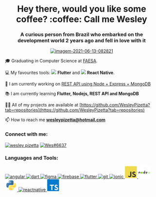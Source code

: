 <h1 align="center">Hey there, would you like some coffee? :coffee: Call me Wesley</h1>
<h3 align="center">A curious person from Brazil who embarked on the development world 2 years ago and fell in love with it</h3>

<p align="center">
<a href="https://ibb.co/SfCzQq3"><img src="https://i.ibb.co/5KHPYqR/imagem-2021-06-13-082821.png" alt="imagem-2021-06-13-082821" border="0"></a>
</p>

:mortar_board: Graduating in Computer Science at [FAESA](https://www.faesa.br).

💻 My favourites tools: <img src="https://cdn.iconscout.com/icon/free/png-512/flutter-2038877-1720090.png" width="20"/> <b> Flutter</b> and <img src="https://i.ibb.co/4RHMmLQ/react.png" width="20"/> <b>React Native</b>. 

🔭 I am currently working on [REST API using Node + Express + MongoDB](https://github.com/WesleyPizetta/node-auth-api)


:books: I am currently learning **Flutter, Nodejs, REST API and MongoDB**

👨‍💻 All of my projects are available at [https://github.com/WesleyPizetta?tab=repositories](https://github.com/WesleyPizetta?tab=repositories)

📫 How to reach me **wesleypizetta@hotmail.com**

<h3 align="left">Connect with me:</h3>
<p align="left">

<a href="https://www.linkedin.com/in/wesley-pizetta-329606190/" target="blank"><img align="center" src="https://raw.githubusercontent.com/rahuldkjain/github-profile-readme-generator/master/src/images/icons/Social/linked-in-alt.svg" alt="wesley pizetta" height="30" width="30" /></a> <a href="https://discord.gg/Wes#6637" target="blank"><img align="center" src="https://raw.githubusercontent.com/rahuldkjain/github-profile-readme-generator/master/src/images/icons/Social/discord.svg" alt="Wes#6637" height="30" width="40" /></a>
</p>

<h3 align="left">Languages and Tools:</h3>
<p align="left"> <a href="https://angular.io" target="_blank"> <img src="https://angular.io/assets/images/logos/angular/angular.svg" alt="angular" width="40" height="40"/> </a> <a href="https://dart.dev" target="_blank"> <img src="https://www.vectorlogo.zone/logos/dartlang/dartlang-icon.svg" alt="dart" width="40" height="40"/> </a> 
<a href="https://www.figma.com/" target="_blank"> <img src="https://www.vectorlogo.zone/logos/figma/figma-icon.svg" alt="figma" width="40" height="40"/> </a> <a href="https://firebase.google.com/" target="_blank"> <img src="https://www.vectorlogo.zone/logos/firebase/firebase-icon.svg" alt="firebase" width="40" height="40"/> </a> <a href="https://flutter.dev" target="_blank"> <img src="https://www.vectorlogo.zone/logos/flutterio/flutterio-icon.svg" alt="flutter" width="40" height="40"/> </a> <a href="https://git-scm.com/" target="_blank"> <img src="https://www.vectorlogo.zone/logos/git-scm/git-scm-icon.svg" alt="git" width="40" height="40"/> </a> <a href="https://ionicframework.com" target="_blank"> <img src="https://upload.wikimedia.org/wikipedia/commons/d/d1/Ionic_Logo.svg" alt="ionic" width="40" height="40"/> </a> <a href="https://developer.mozilla.org/en-US/docs/Web/JavaScript" target="_blank"> <img src="https://raw.githubusercontent.com/devicons/devicon/master/icons/javascript/javascript-original.svg" alt="javascript" width="40" height="40"/> </a> <a href="https://nodejs.org" target="_blank"> <img src="https://raw.githubusercontent.com/devicons/devicon/master/icons/nodejs/nodejs-original-wordmark.svg" alt="nodejs" width="40" height="40"/> </a> <a href="https://www.python.org" target="_blank"> <img src="https://raw.githubusercontent.com/devicons/devicon/master/icons/python/python-original.svg" alt="python" width="40" height="40"/> </a> <a href="https://reactnative.dev/" target="_blank"> <img src="https://reactnative.dev/img/header_logo.svg" alt="reactnative" width="40" height="40"/> </a> <a href="https://www.typescriptlang.org/" target="_blank"> <img src="https://raw.githubusercontent.com/devicons/devicon/master/icons/typescript/typescript-original.svg" alt="typescript" width="40" height="40"/> </a> </p>
